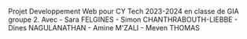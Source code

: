 Projet Developpement Web pour CY Tech 2023-2024 en classe de GIA groupe 2.
Avec - Sara FELGINES
     - Simon CHANTHRABOUTH-LIEBBE
     - Dines NAGULANATHAN
     - Amine M'ZALI
     - Meven THOMAS
